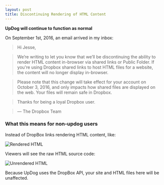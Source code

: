 ```yaml
---
layout: post
title: Discontinuing Rendering of HTML Content
---
```


__UpDog will continue to function as normal__

On September 1st, 2016, an email arrived in my inbox:

>Hi Jesse,

>We’re writing to let you know that we’ll be discontinuing the ability to render HTML content in-browser via shared links or Public Folder. If you're using Dropbox shared links to host HTML files for a website, the content will no longer display in-browser.

>Please note that this change will take effect for your account on October 3, 2016, and only impacts how shared files are displayed on the web. Your files will remain safe in Dropbox.

>Thanks for being a loyal Dropbox user.

>&mdash; The Dropbox Team

### What this means for non-updog users

Instead of DropBox links rendering HTML content, like:

![Rendered HTML](https://dl.dropbox.com/s/q63q0k8keg4hqd2/Screenshot%202016-09-11%2018.24.33.png?dl=0)

Viewers will see the raw HTML source code:

![Unrendered HTML](https://dl.dropbox.com/s/ygstsvefsovvt23/Screenshot%202016-09-11%2018.25.32.png?dl=0)

Because UpDog uses the DropBox API, your site and HTML files here will be unaffected.

